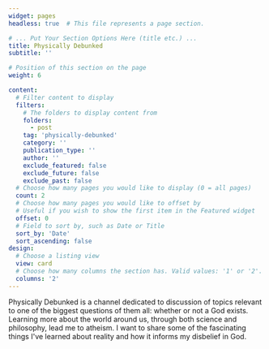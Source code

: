 ```yaml
---
widget: pages
headless: true  # This file represents a page section.

# ... Put Your Section Options Here (title etc.) ...
title: Physically Debunked
subtitle: ''

# Position of this section on the page
weight: 6

content:
  # Filter content to display
  filters:
    # The folders to display content from
    folders:
      - post
    tag: 'physically-debunked'
    category: ''
    publication_type: ''
    author: ''
    exclude_featured: false
    exclude_future: false
    exclude_past: false
  # Choose how many pages you would like to display (0 = all pages)
  count: 2
  # Choose how many pages you would like to offset by
  # Useful if you wish to show the first item in the Featured widget
  offset: 0
  # Field to sort by, such as Date or Title
  sort_by: 'Date'
  sort_ascending: false
design:
  # Choose a listing view
  view: card
  # Choose how many columns the section has. Valid values: '1' or '2'.
  columns: '2'
---
```


Physically Debunked is a channel dedicated to discussion of topics relevant to one of the biggest questions of them all: whether or not a God exists. Learning more about the world around us, through both science and philosophy, lead me to atheism. I want to share some of the fascinating things I've learned about reality and how it informs my disbelief in God.
